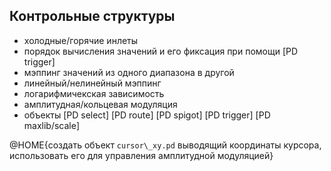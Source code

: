 ## Контрольные структуры

- холодные/горячие инлеты
- порядок вычисления значений и его фиксация при помощи [PD trigger]
- мэппинг значений из одного диапазона в другой
- линейный/нелинейный мэппинг
- логарифмичекская зависимость
- амплитудная/кольцевая модуляция
- объекты [PD select] [PD route] [PD spigot] [PD trigger] [PD maxlib/scale]

@HOME{создать объект `cursor\_xy.pd` выводящий координаты курсора, использовать его для управления амплитудной модуляцией}
